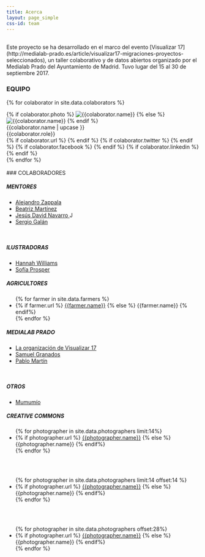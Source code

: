 ```yaml
---
title: Acerca
layout: page_simple
css-id: team
---
```

<br>
Este proyecto se ha desarrollado en el marco del evento [Visualizar 17](http://medialab-prado.es/article/visualizar17-migraciones-proyectos-seleccionados), un taller colaborativo y de datos abiertos organizado por el Medialab Prado del Ayuntamiento de Madrid. Tuvo lugar del 15 al 30 de septiembre 2017.


### EQUIPO
<div class="row">

{% for colaborator in site.data.colaborators %}
  <div class="col-sm-4 col-xs-6 colaborator" >
    {% if colaborator.photo %}
      <img class="img-responsive " src="{{colaborator.photo}}" alt="{{colaborator.name}}" title="{{colaborator.name}}">
    {% else %}
      <img class="img-responsive " src="https://robohash.org/{{colaborator.name | url_encode}}" alt="{{colaborator.name}}" title="{{colaborator.name}}">
    {% endif %}
    <div class="pull-left">
    {{colaborator.name | upcase }}<br>
    {{colaborator.role}}<br>
    </div>
    <div class="pull-right">
    {% if colaborator.url %}
      <a href="{{colaborator.url}}" target="_blank"><i class="fa fa-home"></i></a>
    {% endif %}
    {% if colaborator.twitter %}
      <a href="https://twitter.com/{{colaborator.twitter}}" target="_blank"><i class="fa fa-twitter"></i></a>
    {% endif %}
    {% if colaborator.facebook %}
      <a href="{{colaborator.facebook}}" target="_blank"><i class="fa fa-facebook"></i></a>
    {% endif %}
    {% if colaborator.linkedin %}
      <a href="{{colaborator.linkedin}}" target="_blank"><i class="fa fa-linkedin"></i></a>
    {% endif %}
    </div>
  </div>
{% endfor %}
</div>
<br>
### COLABORADORES
<div class="row">
  <div class="col-sm-4 col-xs-12" >
  <h5>MENTORES</h5>
  <ul>
    <li> <a href="https://twitter.com/alayzappala" target="_blank"> Alejandro Zappala </a> </li>
    <li> <a href="https://twitter.com/maritrinez" target="_blank">Beatriz Martínez</a></li>
    <li> <a href="https://twitter.com/jesusda" target="_blank"> Jesús David Navarro </a> J</li>
    <li> <a href="https://twitter.com/sergioeclectico" target="_blank"> Sergio Galán </a> </li>
  </ul>
  <br>
  <h5>ILUSTRADORAS</h5>
  <ul>
    <li> <a href="https://twitter.com/LittleMsNimbus" target="_blank"> Hannah Williams </a> </li>
    <li> <a href="https://twitter.com/sofipros" target="_blank"> Sofía Prosper </a> </li>
  </ul>

  </div>
  <div class="col-sm-4 col-xs-12" >
  <h5>AGRICULTORES</h5>
  <ul>
    {% for farmer in site.data.farmers %}
    <li>
      {% if farmer.url %}
        <a href="{{farmer.url}}">{{farmer.name}}</a>
      {% else %}
        {{farmer.name}}
      {% endif%}
    </li>
    {% endfor %}
  </ul>
  </div>
  <div class="col-sm-4 col-xs-12" >
  <h5>MEDIALAB PRADO</h5>
  <ul>
    <li><a href="http://medialab-prado.es/article/visualizar17-migraciones" target="_blank"> La organización de Visualizar 17 </a> </li>
    <li><a href="https://twitter.com/samugranados" target="_blank"> Samuel Granados </a> </li>
    <li><a href="https://twitter.com/pr3ssh" target="_blank"> Pablo Martín </a> </li>
  </ul>
  <br>
  <h5>OTROS</h5>
  <ul>
    <li> <a href="http://www.mumumio.com/" target="_blank"> Mumumío </a> </li>
  </ul>
  </div>
</div>

<div class="row">
  <div class="col-sm-4 col-xs-12" >
  <h5>CREATIVE COMMONS</h5>
  <ul>
    {% for photographer in site.data.photographers limit:14%}
    <li>
      {% if photographer.url %}
        <a href="{{photographer.url}}">{{photographer.name}}</a>
      {% else %}
        {{photographer.name}}
      {% endif%}
    </li>
    {% endfor %}
  </ul>
  </div>
  <div class="col-sm-4 col-xs-12" >
  <h5>&nbsp;</h5>
  <ul>
    {% for photographer in site.data.photographers limit:14 offset:14 %}
    <li>
      {% if photographer.url %}
        <a href="{{photographer.url}}">{{photographer.name}}</a>
      {% else %}
        {{photographer.name}}
      {% endif%}
    </li>
    {% endfor %}
  </ul>
  </div>
  <div class="col-sm-4 col-xs-12" >
  <h5>&nbsp;</h5>
  <ul>
    {% for photographer in site.data.photographers offset:28%}
    <li>
      {% if photographer.url %}
        <a href="{{photographer.url}}">{{photographer.name}}</a>
      {% else %}
        {{photographer.name}}
      {% endif%}
    </li>
    {% endfor %}
  </ul>
  </div>
</div>
